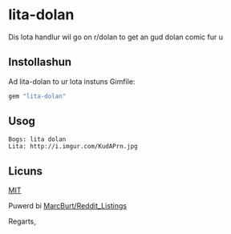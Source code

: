 # lita-dolan

Dis lota handlur wil go on r/dolan to get an gud dolan comic fur u

## Instollashun

Ad lita-dolan to ur lota instuns Gimfile:

``` ruby
gem "lita-dolan"
```

## Usog

```
Bogs: lita dolan
Lita: http://i.imgur.com/KudAPrn.jpg
```

## Licuns

[MIT](http://opensource.org/licenses/MIT)

Puwerd bi [MarcBurt/Reddit_Listings](https://github.com/MarcBurt/Reddit_Listings)

Regarts,
